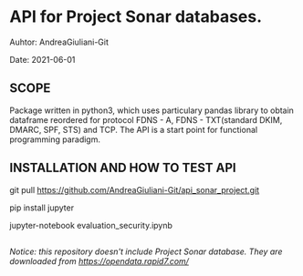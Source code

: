 # API for Project Sonar databases.

Auhtor: AndreaGiuliani-Git

Date: 2021-06-01


## SCOPE
Package written in python3, which uses particulary pandas library to obtain dataframe reordered for protocol FDNS - A, FDNS - TXT(standard DKIM, DMARC, SPF, STS) and TCP. The API is a start point for functional programming paradigm.

## INSTALLATION AND HOW TO TEST API
git pull https://github.com/AndreaGiuliani-Git/api_sonar_project.git

pip install jupyter

jupyter-notebook evaluation_security.ipynb

##
*Notice: this repository doesn't include Project Sonar database. They are downloaded from https://opendata.rapid7.com/*
